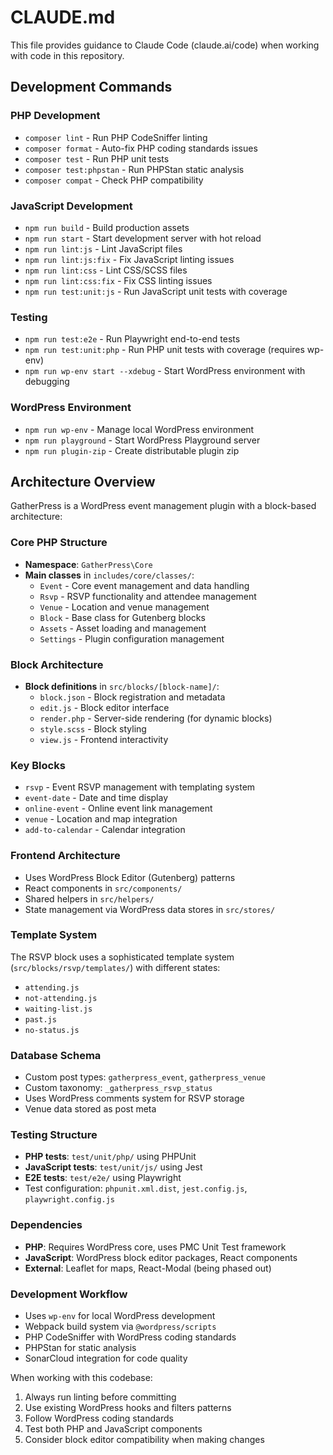 # CLAUDE.md

This file provides guidance to Claude Code (claude.ai/code) when working with code in this repository.

## Development Commands

### PHP Development
- `composer lint` - Run PHP CodeSniffer linting
- `composer format` - Auto-fix PHP coding standards issues  
- `composer test` - Run PHP unit tests
- `composer test:phpstan` - Run PHPStan static analysis
- `composer compat` - Check PHP compatibility

### JavaScript Development
- `npm run build` - Build production assets
- `npm run start` - Start development server with hot reload
- `npm run lint:js` - Lint JavaScript files
- `npm run lint:js:fix` - Fix JavaScript linting issues
- `npm run lint:css` - Lint CSS/SCSS files
- `npm run lint:css:fix` - Fix CSS linting issues
- `npm run test:unit:js` - Run JavaScript unit tests with coverage

### Testing
- `npm run test:e2e` - Run Playwright end-to-end tests
- `npm run test:unit:php` - Run PHP unit tests with coverage (requires wp-env)
- `npm run wp-env start --xdebug` - Start WordPress environment with debugging

### WordPress Environment
- `npm run wp-env` - Manage local WordPress environment
- `npm run playground` - Start WordPress Playground server
- `npm run plugin-zip` - Create distributable plugin zip

## Architecture Overview

GatherPress is a WordPress event management plugin with a block-based architecture:

### Core PHP Structure
- **Namespace**: `GatherPress\Core`
- **Main classes** in `includes/core/classes/`:
  - `Event` - Core event management and data handling
  - `Rsvp` - RSVP functionality and attendee management
  - `Venue` - Location and venue management
  - `Block` - Base class for Gutenberg blocks
  - `Assets` - Asset loading and management
  - `Settings` - Plugin configuration management

### Block Architecture
- **Block definitions** in `src/blocks/[block-name]/`:
  - `block.json` - Block registration and metadata
  - `edit.js` - Block editor interface
  - `render.php` - Server-side rendering (for dynamic blocks)
  - `style.scss` - Block styling
  - `view.js` - Frontend interactivity

### Key Blocks
- `rsvp` - Event RSVP management with templating system
- `event-date` - Date and time display
- `online-event` - Online event link management
- `venue` - Location and map integration
- `add-to-calendar` - Calendar integration

### Frontend Architecture
- Uses WordPress Block Editor (Gutenberg) patterns
- React components in `src/components/`
- Shared helpers in `src/helpers/`
- State management via WordPress data stores in `src/stores/`

### Template System
The RSVP block uses a sophisticated template system (`src/blocks/rsvp/templates/`) with different states:
- `attending.js`
- `not-attending.js` 
- `waiting-list.js`
- `past.js`
- `no-status.js`

### Database Schema
- Custom post types: `gatherpress_event`, `gatherpress_venue`
- Custom taxonomy: `_gatherpress_rsvp_status`
- Uses WordPress comments system for RSVP storage
- Venue data stored as post meta

### Testing Structure
- **PHP tests**: `test/unit/php/` using PHPUnit
- **JavaScript tests**: `test/unit/js/` using Jest
- **E2E tests**: `test/e2e/` using Playwright
- Test configuration: `phpunit.xml.dist`, `jest.config.js`, `playwright.config.js`

### Dependencies
- **PHP**: Requires WordPress core, uses PMC Unit Test framework
- **JavaScript**: WordPress block editor packages, React components
- **External**: Leaflet for maps, React-Modal (being phased out)

### Development Workflow
- Uses `wp-env` for local WordPress development
- Webpack build system via `@wordpress/scripts`
- PHP CodeSniffer with WordPress coding standards
- PHPStan for static analysis
- SonarCloud integration for code quality

When working with this codebase:
1. Always run linting before committing
2. Use existing WordPress hooks and filters patterns
3. Follow WordPress coding standards
4. Test both PHP and JavaScript components
5. Consider block editor compatibility when making changes
